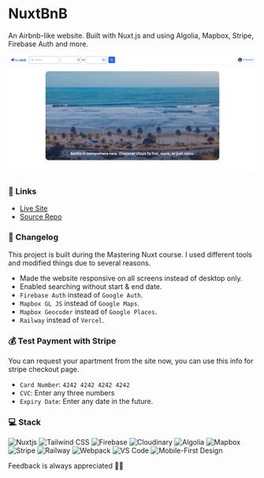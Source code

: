 # NuxtBnB

An Airbnb-like website. Built with Nuxt.js and using Algolia, Mapbox, Stripe, Firebase Auth and more.

![Website Mockup](./static/Website-Screenshot.png)

### 🔗 Links

- [Live Site](https://nuxtbnb.up.railway.app/)
- [Source Repo](https://github.com/MuhammadM1998/NuxtBnB)

### 🔨 Changelog

This project is built during the Mastering Nuxt course. I used different tools and modified things due to several reasons.

- Made the website responsive on all screens instead of desktop only.
- Enabled searching without start & end date.
- `Firebase Auth` instead of `Google Auth`.
- `Mapbox GL JS` instead of `Google Maps`.
- `Mapbox Geocoder` instead of `Google Places`.
- `Railway` instead of `Vercel`.

### 💰 Test Payment with Stripe

You can request your apartment from the site now, you can use this info for stripe checkout page.

- `Card Number`: `4242 4242 4242 4242`
- `CVC`: Enter any three numbers
- `Expiry Date`: Enter any date in the future.

### ‍💻 Stack

![Nuxtjs](https://img.shields.io/badge/Nuxt-002E3B?style=for-the-badge&logo=nuxtdotjs&logoColor=#00DC82)
![Tailwind CSS](https://img.shields.io/badge/-TailwindCSS-%231a202c?style=for-the-badge&logo=tailwind-css)
![Firebase](https://img.shields.io/static/v1?label=&message=Firebase%20Auth&color=039be5&style=for-the-badge&logo=firebase)
![Cloudinary](https://img.shields.io/badge/Cloudinary-2C39BD?style=for-the-badge&logo=Cloudways&logoColor=white)
![Algolia](https://img.shields.io/badge/Algolia-5468FF?style=for-the-badge&logo=Algolia&logoColor=white)
![Mapbox](https://img.shields.io/badge/Mapbox-4285F4?style=for-the-badge&logo=Algolia&logoColor=white)
![Stripe](https://img.shields.io/badge/Stripe-008CDD?style=for-the-badge&logo=Stripe&logoColor=white)
![Railway](https://img.shields.io/static/v1?label=&message=Railway&color=0B0D0E&style=for-the-badge&logo=Railway)
![Webpack](https://img.shields.io/badge/webpack-%238DD6F9.svg?style=for-the-badge&logo=webpack&logoColor=black)
![VS Code](https://img.shields.io/badge/-VSCode-%23007ACC?style=for-the-badge&logo=visual-studio-code)
![Mobile-First Design](https://img.shields.io/static/v1?label=&message=Mobile-First-Design&color=gray&style=for-the-badge)

Feedback is always appreciated 📝🙏
